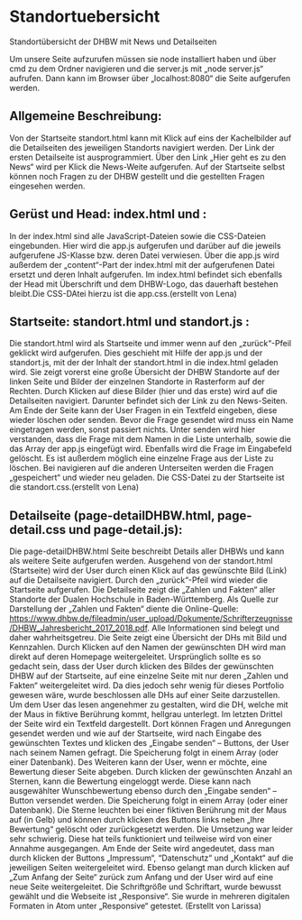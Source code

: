 # Standortuebersicht
Standortübersicht der DHBW mit News und Detailseiten

Um unsere Seite aufzurufen müssen sie node installiert haben und über cmd zu dem Ordner navigieren und die server.js mit „node server.js“ aufrufen. Dann kann im Browser über „localhost:8080“ die Seite aufgerufen werden.

## Allgemeine Beschreibung:
Von der Startseite standort.html kann mit Klick auf eins der Kachelbilder auf die Detailseiten des jeweiligen Standorts navigiert werden. Der Link der ersten Detailseite ist ausprogrammiert. Über den Link „Hier geht es zu den News“ wird per Klick die News-Weite aufgerufen. Auf der Startseite selbst können noch Fragen zu der DHBW gestellt und die gestellten Fragen eingesehen werden.

## Gerüst und Head: index.html und :
In der index.html sind alle JavaScript-Dateien sowie die CSS-Dateien eingebunden. Hier wird die app.js aufgerufen und darüber auf die jeweils aufgerufene JS-Klasse bzw. deren Datei verwiesen. Über die app.js wird außerdem der „content“-Part der index.html mit der aufgerufenen Datei ersetzt und deren Inhalt aufgerufen. Im index.html befindet sich ebenfalls der Head mit Überschrift und dem DHBW-Logo, das dauerhaft bestehen bleibt.Die CSS-DAtei hierzu ist die app.css.(erstellt von Lena)

## Startseite: standort.html und standort.js :
Die standort.html wird als Startseite und immer wenn auf den „zurück“-Pfeil geklickt wird aufgerufen. Dies geschieht mit Hilfe der app.js und der standort.js, mit der der Inhalt der standort.html in die index.html geladen wird. Sie zeigt vorerst eine große Übersicht der DHBW Standorte auf der linken Seite und Bilder der einzelnen Standorte in Rasterform auf der Rechten. Durch Klicken auf diese Bilder (hier und das erste) wird auf die Detailseiten navigiert. Darunter befindet sich der Link zu den News-Seiten. Am Ende der Seite kann der User Fragen in ein Textfeld eingeben, diese wieder löschen oder senden. Bevor die Frage gesendet wird muss ein Name eingetragen werden, sonst passiert nichts. Unter senden wird hier verstanden, dass die Frage mit dem Namen in die Liste unterhalb, sowie die das Array der app.js eingefügt wird. Ebenfalls wird die Frage im Eingabefeld gelöscht. Es ist außerdem möglich eine einzelne Frage aus der Liste zu löschen. Bei navigieren auf die anderen Unterseiten werden die Fragen „gespeichert“ und wieder neu geladen. Die CSS-Datei zu der Startseite ist die standort.css.(erstellt von Lena)

## Detailseite (page-detailDHBW.html, page-detail.css und page-detail.js): 
Die page-detailDHBW.html Seite beschreibt Details aller DHBWs und kann als weitere Seite aufgerufen werden. Ausgehend von der standort.html (Startseite) wird der User durch einen Klick auf das gewünschte Bild (Link) auf die Detailseite navigiert. Durch den „zurück“-Pfeil wird wieder die Startseite aufgerufen. 
Die Detailseite zeigt die „Zahlen und Fakten“ aller Standorte der Dualen Hochschule in Baden-Württemberg. Als Quelle zur Darstellung der „Zahlen und Fakten“ diente die Online-Quelle: https://www.dhbw.de/fileadmin/user_upload/Dokumente/Schrifterzeugnisse/DHBW_Jahresbericht_2017_2018.pdf. Alle Informationen sind belegt und daher wahrheitsgetreu. 
Die Seite zeigt eine Übersicht der DHs mit Bild und Kennzahlen. Durch Klicken auf den Namen der gewünschten DH wird man direkt auf deren Homepage weitergeleitet. Ursprünglich sollte es so gedacht sein, dass der User durch klicken des Bildes der gewünschten DHBW auf der Startseite, auf eine einzelne Seite mit nur deren „Zahlen und Fakten“ weitergeleitet wird. Da dies jedoch sehr wenig für dieses Portfolio gewesen wäre, wurde beschlossen alle DHs auf einer Seite darzustellen. 
Um dem User das lesen angenehmer zu gestalten, wird die DH, welche mit der Maus in fiktive Berührung kommt, hellgrau unterlegt. 
Im letzten Drittel der Seite wird ein Textfeld dargestellt. Dort können Fragen und Anregungen gesendet werden und wie auf der Startseite, wird nach Eingabe des gewünschten Textes und klicken des „Eingabe senden“ – Buttons, der User nach seinem Namen gefragt. Die Speicherung folgt in einem Array (oder einer Datenbank).
Des Weiteren kann der User, wenn er möchte, eine Bewertung dieser Seite abgeben. Durch klicken der gewünschten Anzahl an Sternen, kann die Bewertung eingeloggt werde. Diese kann nach ausgewählter Wunschbewertung ebenso durch den „Eingabe senden“ – Button versendet werden. Die Speicherung folgt in einem Array (oder einer Datenbank). Die Sterne leuchten bei einer fiktiven Berührung mit der Maus auf (in Gelb) und können durch klicken des Buttons links neben „Ihre Bewertung“ gelöscht oder zurückgesetzt werden. 
Die Umsetzung war leider sehr schwierig. Diese hat teils funktioniert und teilweise wird von einer Annahme ausgegangen. 
Am Ende der Seite wird angedeutet, dass man durch klicken der Buttons „Impressum“, “Datenschutz“ und „Kontakt“ auf die jeweiligen Seiten weitergeleitet wird. Ebenso gelangt man durch klicken auf „Zum Anfang der Seite“ zurück zum Anfang und der User wird auf eine neue Seite weitergeleitet. 
Die Schriftgröße und Schriftart, wurde bewusst gewählt und die Webseite ist „Responsive“. Sie wurde in mehreren digitalen Formaten in Atom unter „Responsive“ getestet. 
(Erstellt von Larissa)
